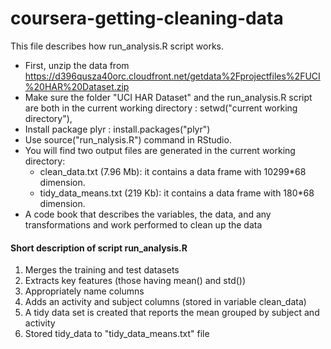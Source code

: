 coursera-getting-cleaning-data
==============================
 
This file describes how run_analysis.R script works.
* First, unzip the data from https://d396qusza40orc.cloudfront.net/getdata%2Fprojectfiles%2FUCI%20HAR%20Dataset.zip
* Make sure the folder "UCI HAR Dataset" and the run_analysis.R script are both in the current working directory : setwd("current working directory"), 
* Install package plyr :  install.packages("plyr")
* Use source("run_nalysis.R") command in RStudio. 
* You will find two output files are generated in the current working directory:
  - clean_data.txt (7.96 Mb): it contains a data frame  with 10299*68 dimension.
  - tidy_data_means.txt (219 Kb): it contains a data frame with 180*68 dimension.
* A code book that describes the variables, the data, and any transformations and work performed to clean up the data 



#### Short description of script run_analysis.R 

1. Merges the training and test datasets
2. Extracts key features (those having mean() and std())
3. Appropriately name columns
4. Adds an activity and subject columns (stored in variable clean_data)
5. A tidy data set is created that reports the mean grouped by subject and activity
6. Stored  tidy_data to "tidy_data_means.txt" file

